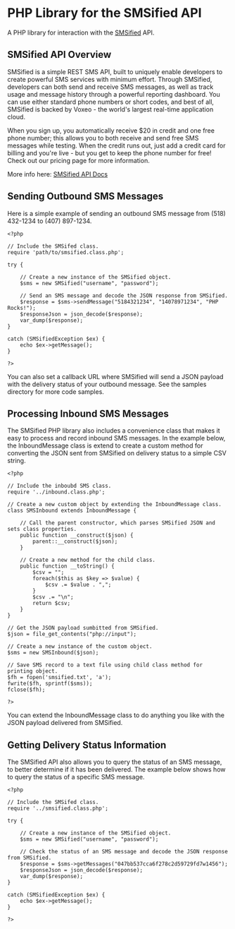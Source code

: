 PHP Library for the SMSified API
=========================

A PHP library for interaction with the [SMSified](http://smsified.com) API.

SMSified API Overview
---------------------

SMSified is a simple REST SMS API, built to uniquely enable developers to create powerful SMS services with minimum effort. Through SMSified, developers can both send and receive SMS messages, as well as track usage and message history through a powerful reporting dashboard. You can use either standard phone numbers or short codes, and best of all, SMSified is backed by Voxeo - the world's largest real-time application cloud.

When you sign up, you automatically receive $20 in credit and one free phone number; this allows you to both receive and send free SMS messages while testing. When the credit runs out, just add a credit card for billing and you're live - but you get to keep the phone number for free! Check out our pricing page for more information.

More info here: [SMSified API Docs](http://smsified.eng.voxeo.com/docs)

Sending Outbound SMS Messages
-----------------------------

Here is a simple example of sending an outbound SMS message from (518) 432-1234 to (407) 897-1234.

	<?php
	
	// Include the SMSifed class.
	require 'path/to/smsified.class.php';

	try {	
		
		// Create a new instance of the SMSified object.
		$sms = new SMSified("username", "password");
		
		// Send an SMS message and decode the JSON response from SMSified.
		$response = $sms->sendMessage("5184321234", "14078971234", "PHP Rocks!");
		$responseJson = json_decode($response);
		var_dump($response);	
	}
	
	catch (SMSifiedException $ex) {
		echo $ex->getMessage();
	}
	
	?>

You can also set a callback URL where SMSified will send a JSON payload with the delivery status of your outbound message.  See the samples directory for more code samples.

Processing Inbound SMS Messages
-------------------------------

The SMSified PHP library also includes a convenience class that makes it easy to process and record inbound SMS messages.  In the example below, the InboundMessage class is extend to create a custom method for converting the JSON sent from SMSified on delivery status to a simple CSV string.

	<?php
	
	// Include the inboubd SMS class.
	require '../inbound.class.php';
	
	// Create a new custom object by extending the InboundMessage class.
	class SMSInbound extends InboundMessage {
		
		// Call the parent constructor, which parses SMSified JSON and sets class properties.
		public function __construct($json) {
			parent::__construct($json);
		}
		
		// Create a new method for the child class.
		public function __toString() {
			$csv = "";
			foreach($this as $key => $value) {
				$csv .= $value . ",";
			}
			$csv .= "\n";
			return $csv;
		}
	}
		
	// Get the JSON payload sumbitted from SMSified.
	$json = file_get_contents("php://input");
	
	// Create a new instance of the custom object.
	$sms = new SMSInbound($json);
	
	// Save SMS record to a text file using child class method for printing object.
	$fh = fopen('smsified.txt', 'a');
	fwrite($fh, sprintf($sms));
	fclose($fh);
	
	?>

You can extend the InboundMessage class to do anything you like with the JSON payload delivered from SMSified.  

Getting Delivery Status Information
-----------------------------------

The SMSified API also allows you to query the status of an SMS message, to better determine if it has been delivered.  The example below shows how to query the status of a specific SMS message.

	<?php
	
	// Include the SMSifed class.
	require '../smsified.class.php';
	
	try {
		
		// Create a new instance of the SMSified object.
		$sms = new SMSified("username", "password");
		
		// Check the status of an SMS message and decode the JSON response from SMSified.
		$response = $sms->getMessages("047bb537cca6f278c2d59729fd7w1456");
		$responseJson = json_decode($response);
		var_dump($response);
	}
	
	catch (SMSifiedException $ex) {
		echo $ex->getMessage();
	}

	?>